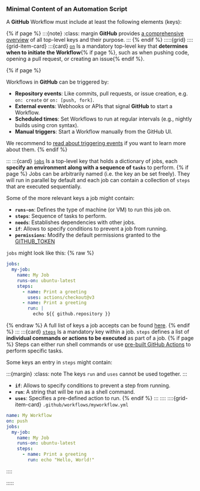 ### Minimal Content of an Automation Script

A **GitHub** Workflow must include at least the following elements (keys):

{% if page %}
:::{note}
:class: margin
**GitHub** provides [a comprehensive overview](https://docs.github.com/en/actions/writing-workflows/workflow-syntax-for-github-actions) of all top-level keys and their purpose.
:::
{% endif %}
:::::{grid}
::::{grid-item-card}
:::{card} [`on`](https://docs.github.com/en/actions/writing-workflows/workflow-syntax-for-github-actions#on)
Is a mandatory top-level key that **determines when to initiate the Workflow**{% if page %}, such as when pushing code, opening a pull request, or creating an issue{% endif %}.

{% if page %}

Workflows in **GitHub** can be triggered by:

- **Repository events**: Like  commits, pull requests, or issue creation, e.g. `on: create` or `on: [push, fork]`.
- **External events**: Webhooks or APIs that signal **GitHub** to start a Workflow.
- **Scheduled times**: Set Workflows to run at regular intervals (e.g., nightly builds using cron syntax).
- **Manual triggers**: Start a Workflow manually from the GitHub UI.

We recommend to [read about triggering events](https://docs.github.com/en/actions/writing-workflows/choosing-when-your-workflow-runs/events-that-trigger-workflows) if you want to learn more about them.
{% endif %}

:::
:::{card} [`jobs`](https://docs.github.com/en/actions/writing-workflows/workflow-syntax-for-github-actions#jobs)
Is a top-level key that holds a dictionary of jobs, each **specify an environment along with a sequence of `tasks`** to perform.
{% if page %}
Jobs can be arbitrarily named (i.e. the key an be set freely).
They will run in parallel by default and each job can contain a collection of `steps` that are executed sequentially.

Some of the more relevant keys a job might contain:

- **`runs-on`**: Defines the type of machine (or VM) to run this job on.
- **`steps`**: Sequence of tasks to perform.
- **`needs`**: Establishes dependencies with other jobs.
- **`if`**: Allows to specify conditions to prevent a job from running.
- **`permissions`**: Modify the default permissions granted to the [GITHUB_TOKEN](https://docs.github.com/en/actions/security-for-github-actions/security-guides/automatic-token-authentication#permissions-for-the-github_token)

`jobs` might look like this:
{% raw %}
```yaml
jobs:
  my-job:
    name: My Job
    runs-on: ubuntu-latest
    steps:
      - name: Print a greeting
        uses: actions/checkout@v3
      - name: Print a greeting
        run: |
          echo ${{ github.repository }}
```
{% endraw %}
A full list of keys a job accepts can be found [here](https://docs.github.com/en/actions/writing-workflows/workflow-syntax-for-github-actions#jobs).
{% endif %}
:::
:::{card} [`steps`](https://docs.github.com/en/actions/writing-workflows/workflow-syntax-for-github-actions)
Is a mandatory key within a job.
`steps` defines a list of **individual commands or actions to be executed** as part of a job.
{% if page %}
Steps can either run shell commands or use [pre-built GitHub Actions](https://docs.github.com/en/actions/sharing-automations/creating-actions/about-custom-actions) to perform specific tasks.

Some keys an entry in `steps` might contain:

:::{margin}
:class: note
The keys `run` and `uses` cannot be used together.
:::
- **`if`**: Allows to specify conditions to prevent a step from running.
- **`run`**: A string that will be run as a shell command.
- **`uses`**: Specifies a pre-defined action to run. 
{% endif %}
:::
::::
::::{grid-item-card} `.github/workflows/myworkflow.yml`
```yaml
name: My Workflow
on: push
jobs:
  my-job:
    name: My Job
    runs-on: ubuntu-latest
    steps:
      - name: Print a greeting
        run: echo "Hello, World!"
```
::::

:::::
